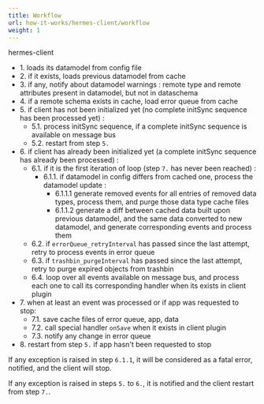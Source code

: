 ```yaml
---
title: Workflow
url: how-it-works/hermes-client/workflow
weight: 1
---
```


hermes-client

- 1\. loads its datamodel from config file
- 2\. if it exists, loads previous datamodel from cache
- 3\. if any, notify about datamodel warnings : remote type and remote attributes present in datamodel, but not in dataschema
- 4\. if a remote schema exists in cache, load error queue from cache
- 5\. if client has not been initialized yet (no complete initSync sequence has been processed yet) :
  - 5.1. process initSync sequence, if a complete initSync sequence is available on message bus
  - 5.2. restart from step `5.`
- 6\. if client has already been initialized yet (a complete initSync sequence has already been processed) :
  - 6.1. if it is the first iteration of loop (step `7.` has never been reached) :
    - 6.1.1. if datamodel in config differs from cached one, process the datamodel update :
      - 6.1.1.1 generate removed events for all entries of removed data types, process them, and purge those data type cache files
      - 6.1.1.2 generate a diff between cached data built upon previous datamodel, and the same data converted to new datamodel, and generate corresponding events and process them
  - 6.2. if `errorQueue_retryInterval` has passed since the last attempt, retry to process events in error queue
  - 6.3. if `trashbin_purgeInterval` has passed since the last attempt, retry to purge expired objects from trashbin
  - 6.4. loop over all events available on message bus, and process each one to call its corresponding handler when its exists in client plugin
- 7\. when at least an event was processed or if app was requested to stop:
  - 7.1. save cache files of error queue, app, data
  - 7.2. call special handler `onSave` when it exists in client plugin
  - 7.3. notify any change in error queue
- 8\. restart from step `5.` if app hasn't been requested to stop

If any exception is raised in step `6.1.1`, it will be considered as a fatal error, notified, and the client will stop.

If any exception is raised in steps `5.` to `6.`, it is notified and the client restart from step `7.`.
